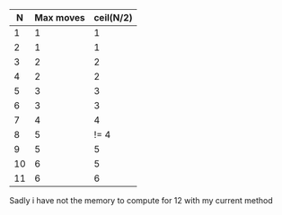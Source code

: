| N  | Max moves | ceil(N/2) |
| -- | --------- | --------- |
|  1 |         1 |         1 |
|  2 |         1 |         1 |
|  3 |         2 |         2 |
|  4 |         2 |         2 |
|  5 |         3 |         3 |
|  6 |         3 |         3 |
|  7 |         4 |         4 |
|  8 |         5 |    !=   4 |
|  9 |         5 |         5 |
| 10 |         6 |         5 |
| 11 |         6 |         6 |

Sadly i have not the memory to compute for 12 with my current method
